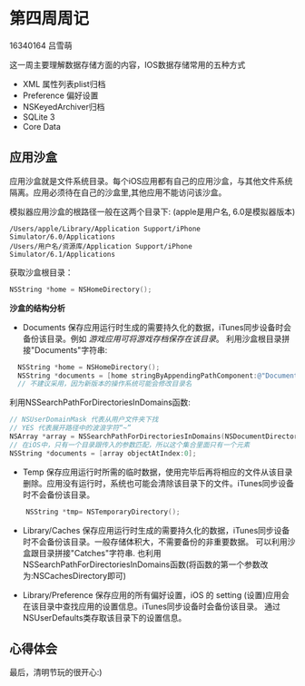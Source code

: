 # 第四周周记
16340164 吕雪萌

这一周主要理解数据存储方面的内容，IOS数据存储常用的五种方式
- XML 属性列表plist归档
- Preference 偏好设置
- NSKeyedArchiver归档
- SQLite 3
- Core Data


## 应用沙盒

应用沙盒就是文件系统目录。每个iOS应用都有自己的应用沙盒，与其他文件系统隔离。应用必须待在自己的沙盒里,其他应用不能访问该沙盒。

模拟器应用沙盒的根路径一般在这两个目录下: (apple是用户名, 6.0是模拟器版本)

    /Users/apple/Library/Application Support/iPhone Simulator/6.0/Applications
    /Users/用户名/资源库/Application Support/iPhone Simulator/6.1/Applications
    
获取沙盒根目录：
```Objective-C
NSString *home = NSHomeDirectory();
```
    
 **沙盒的结构分析**
 
 
 - Documents
  保存应用运行时生成的需要持久化的数据，iTunes同步设备时会备份该目录。例如 *游戏应用可将游戏存档保存在该目录*。
  利用沙盒根目录拼接"Documents"字符串:
```Objective-C
  NSString *home = NSHomeDirectory();
  NSString *documents = [home stringByAppendingPathComponent:@"Documents"];
  // 不建议采用，因为新版本的操作系统可能会修改目录名
 ```
  利用NSSearchPathForDirectoriesInDomains函数:
```Objective-C
// NSUserDomainMask 代表从用户文件夹下找
// YES 代表展开路径中的波浪字符“~”
NSArray *array = NSSearchPathForDirectoriesInDomains(NSDocumentDirectory,NSUserDomainMask, NO);
// 在iOS中，只有一个目录跟传入的参数匹配，所以这个集合里面只有一个元素
NSString *documents = [array objectAtIndex:0];
```
  
 - Temp
    保存应用运行时所需的临时数据，使用完毕后再将相应的文件从该目录删除。应用没有运行时，系统也可能会清除该目录下的文件。iTunes同步设备时不会备份该目录。
```Objective-C
    NSString *tmp= NSTemporaryDirectory();
```

- Library/Caches
  保存应用运行时生成的需要持久化的数据，iTunes同步设备时不会备份该目录。一般存储体积大，不需要备份的非重要数据。
  可以利用沙盒跟目录拼接"Catches"字符串.
  也利用NSSearchPathForDirectoriesInDomains函数(将函数的第一个参数改为:NSCachesDirectory即可)
   
 - Library/Preference
  保存应用的所有偏好设置，iOS 的 setting (设置)应用会在该目录中查找应用的设置信息。iTunes同步设备时会备份该目录。
  通过NSUserDefaults类存取该目录下的设置信息。

## 心得体会

最后，清明节玩的很开心:)
